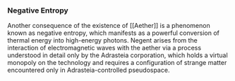 ### Negative Entropy

Another consequence of the existence of [[Aether]] is a phenomenon known as negative entropy, which manifests as a powerful conversion of thermal energy into high-energy photons. Negent arises from the interaction of electromagnetic waves with the aether via a process understood in detail only by the Adrasteia corporation, which holds a virtual monopoly on the technology and requires a configuration of strange matter encountered only in Adrasteia-controlled pseudospace.